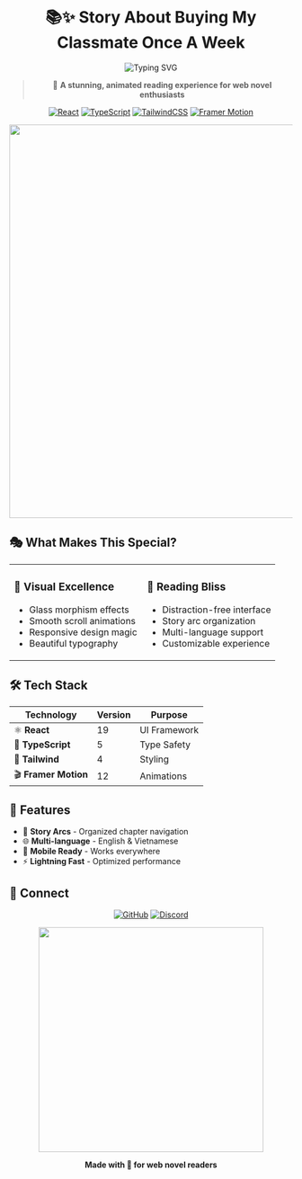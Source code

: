 <div align="center">

# 📚✨ Story About Buying My Classmate Once A Week

<img src="https://readme-typing-svg.herokuapp.com?font=Fira+Code&size=22&duration=3000&pause=1000&color=6366F1&center=true&vCenter=true&width=600&lines=Beautiful+Web+Novel+Reading+Platform;Vietnamese+Translation+Available;Smooth+Animations+%26+Modern+Design" alt="Typing SVG" />

> 🌟 **A stunning, animated reading experience for web novel enthusiasts**

[![React](https://img.shields.io/badge/React-19-61DAFB?style=for-the-badge&logo=react&logoColor=white)](https://react.dev/)
[![TypeScript](https://img.shields.io/badge/TypeScript-5-3178C6?style=for-the-badge&logo=typescript&logoColor=white)](https://www.typescriptlang.org/)
[![TailwindCSS](https://img.shields.io/badge/Tailwind-4-06B6D4?style=for-the-badge&logo=tailwindcss&logoColor=white)](https://tailwindcss.com/)
[![Framer Motion](https://img.shields.io/badge/Framer_Motion-12-FF69B4?style=for-the-badge&logo=framer&logoColor=white)](https://www.framer.com/motion/)

<img src="https://user-images.githubusercontent.com/74038190/212284100-561aa473-3905-4a80-b561-0d28506553ee.gif" width="700">

</div>

## 🎭 What Makes This Special?

<table>
<tr>
<td width="50%">

### 🎨 **Visual Excellence**
- Glass morphism effects
- Smooth scroll animations  
- Responsive design magic
- Beautiful typography

</td>
<td width="50%">

### 📖 **Reading Bliss**
- Distraction-free interface
- Story arc organization
- Multi-language support
- Customizable experience

</td>
</tr>
</table>

## 🛠️ Tech Stack

<div>

| Technology | Version | Purpose |
|------------|---------|---------|
| ⚛️ **React** | 19 | UI Framework |
| 📘 **TypeScript** | 5 | Type Safety |
| 🎨 **Tailwind** | 4 | Styling |
| 🎬 **Framer Motion** | 12 | Animations |

</div>

## 🌟 Features

- 🎯 **Story Arcs** - Organized chapter navigation
- 🌐 **Multi-language** - English & Vietnamese
- 📱 **Mobile Ready** - Works everywhere
- ⚡ **Lightning Fast** - Optimized performance

## 💫 Connect

<div align="center">

[![GitHub](https://img.shields.io/badge/GitHub-Repository-181717?style=for-the-badge&logo=github)](https://github.com/w3lt/shuu-ni-ichido-classmate-wo-kau-hanashi)
[![Discord](https://img.shields.io/badge/Discord-Chat-5865F2?style=for-the-badge&logo=discord&logoColor=white)](https://discordapp.com/users/866989139195199508)

<img src="https://user-images.githubusercontent.com/74038190/212284158-e840e285-664b-44d7-b79b-e264b5e54825.gif" width="400">

**Made with 💜 for web novel readers**

</div>
